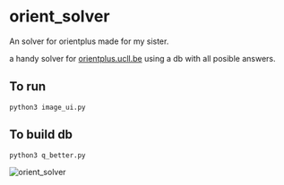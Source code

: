 # orient_solver
An solver for orientplus made for my sister.

a handy solver for [orientplus.ucll.be](https://orientplus.ucll.be) using a db with all posible answers.

## To run
```
python3 image_ui.py
```
## To build db
```
python3 q_better.py
```
![orient_solver](https://github.com/Maarten-buelens/orient_solver/assets/69542912/9ad7e632-eea7-4a2a-83cb-6711199cd9b3)
